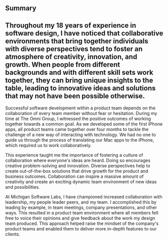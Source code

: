 ## Summary
Throughout my 18 years of experience in software design, I have noticed that collaborative environments that bring together individuals with diverse perspectives tend to foster an atmosphere of creativity, innovation, and growth. When people from different backgrounds and with different skill sets work together, they can bring unique insights to the table, leading to innovative ideas and solutions that may not have been possible otherwise.
---
Successful software development within a product team depends on the collaboration of every team member without fear or hesitation. During my time at The Omni Group, I witnessed the positive outcomes of working together towards a common goal. As we developed some of the first iPhone apps, all product teams came together over four months to tackle the challenge of a new way of interacting with technology. We had no one to guide us through the process of translating our Mac apps to the iPhone, which required us to work collaboratively.

This experience taught me the importance of fostering a culture of collaboration where everyone's ideas are heard. Doing so encourages creative problem-solving and innovation. Diverse perspectives help to create out-of-the-box solutions that drive growth for the product and business outcomes. Collaboration can inspire a massive amount of creativity and create an exciting dynamic team environment of new ideas and possibilities.

At Michigan Software Labs, I have championed increased collaboration with leadership, my people leader peers, and my team. I accomplished this by leading by example, in team meetings, company presentations, and other ways. This resulted in a product team environment where all members felt free to voice their opinions and give feedback about the work my design team produced. This approach helped raise the mindset of the company's product teams and enabled them to deliver more in-depth features to our clients.